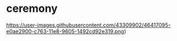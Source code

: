 # ceremony

https://user-images.githubusercontent.com/43309902/46417095-e0ae2900-c763-11e8-9605-1492cd92e319.png)
